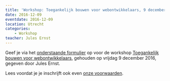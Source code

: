 ```yaml
---
title: 'Workshop: Toegankelijk bouwen voor webontwikkelaars, 9 december 2016'
date: 2016-12-09
eventdate: 2016-12-09
location: Utrecht
categories:
    - Workshop
teacher: Jules Ernst
---
```


Geef je via het [onderstaande formulier](#formulier-1) op voor de workshop [Toegankelijk bouwen voor webontwikkelaars](/workshops/toegankelijk-bouwen-voor-front-enders-jules-ernst), gehouden op vrijdag 9 december 2016, gegeven door Jules Ernst.

Lees voordat je je inschrijft ook even [onze voorwaarden](/workshops/voor-deelnemers).
